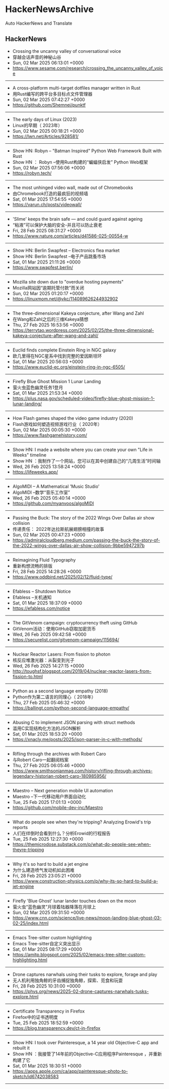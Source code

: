 # HackerNewsArchive
Auto HackerNews and Translate

## HackerNews
* Crossing the uncanny valley of conversational voice
* 穿越会话声音的神秘山谷
* Sun, 02 Mar 2025 06:13:01 +0000
* https://www.sesame.com/research/crossing_the_uncanny_valley_of_voice
----
* A cross-platform multi-target dotfiles manager written in Rust
* 用Rust编写的跨平台多目标点文件管理器
* Sun, 02 Mar 2025 07:42:27 +0000
* https://github.com/Shemnei/punktf
----
* The early days of Linux (2023)
* Linux的早期（ 2023年）
* Sun, 02 Mar 2025 00:18:21 +0000
* https://lwn.net/Articles/928581/
----
* Show HN: Robyn – "Batman Inspired" Python Web Framework Built with Rust
* Show HN ： Robyn –使用Rust构建的“蝙蝠侠启发” Python Web框架
* Sun, 02 Mar 2025 07:56:06 +0000
* https://robyn.tech/
----
* The most unhinged video wall, made out of Chromebooks
* 由Chromebook打造的最疯狂的视频墙
* Sat, 01 Mar 2025 17:54:55 +0000
* https://varun.ch/posts/videowall/
----
* 'Slime' keeps the brain safe ― and could guard against ageing
* “粘液”可以保护大脑的安全-并且可以防止衰老
* Fri, 28 Feb 2025 08:31:27 +0000
* https://www.nature.com/articles/d41586-025-00554-w
----
* Show HN: Berlin Swapfest – Electronics flea market
* Show HN: Berlin Swapfest –电子产品跳蚤市场
* Sat, 01 Mar 2025 21:11:26 +0000
* https://www.swapfest.berlin/
----
* Mozilla site down due to "overdue hosting payments"
* Mozilla网站因“逾期托管付款”而关闭
* Sun, 02 Mar 2025 01:20:17 +0000
* https://linuxmom.net/@vkc/114089626244932902
----
* The three-dimensional Kakeya conjecture, after Wang and Zahl
* 在Wang和Zahl之后的三维Kakeya猜想
* Thu, 27 Feb 2025 16:53:56 +0000
* https://terrytao.wordpress.com/2025/02/25/the-three-dimensional-kakeya-conjecture-after-wang-and-zahl/
----
* Euclid finds complete Einstein Ring in NGC galaxy
* 欧几里得在NGC星系中找到完整的爱因斯坦环
* Sat, 01 Mar 2025 20:56:03 +0000
* https://www.euclid-ec.org/einstein-ring-in-ngc-6505/
----
* Firefly Blue Ghost Mission 1 Lunar Landing
* 萤火虫蓝色幽灵任务1登月
* Sat, 01 Mar 2025 21:53:34 +0000
* https://plus.nasa.gov/scheduled-video/firefly-blue-ghost-mission-1-lunar-landing/
----
* How Flash games shaped the video game industry (2020)
* Flash游戏如何塑造视频游戏行业（ 2020年）
* Sun, 02 Mar 2025 00:05:30 +0000
* https://www.flashgamehistory.com/
----
* Show HN: I made a website where you can create your own "Life in Weeks" timeline
* Show HN ：我制作了一个网站，您可以在其中创建自己的“几周生活”时间轴
* Wed, 26 Feb 2025 13:58:24 +0000
* https://lifeweeks.app/
----
* AlgoMIDI – A Mathematical 'Music Studio'
* AlgoMIDI –数学“音乐工作室”
* Wed, 26 Feb 2025 05:40:14 +0000
* https://github.com/myanvoos/algoMIDI
----
* Passing the Buck: The story of the 2022 Wings Over Dallas air show collision
* 传递责任： 2022年达拉斯航展翅膀相撞的故事
* Sun, 02 Mar 2025 00:47:23 +0000
* https://admiralcloudberg.medium.com/passing-the-buck-the-story-of-the-2022-wings-over-dallas-air-show-collision-9bbe5947297b
----
* Reimagining Fluid Typography
* 重新构想流畅的排版
* Fri, 28 Feb 2025 14:28:26 +0000
* https://www.oddbird.net/2025/02/12/fluid-type/
----
* Efabless – Shutdown Notice
* Efabless –关机通知
* Sat, 01 Mar 2025 18:37:09 +0000
* https://efabless.com/notice
----
* The GitVenom campaign: cryptocurrency theft using GitHub
* GitVenom活动：使用GitHub窃取加密货币
* Wed, 26 Feb 2025 09:42:58 +0000
* https://securelist.com/gitvenom-campaign/115694/
----
* Nuclear Reactor Lasers: From fission to photon
* 核反应堆激光器：从裂变到光子
* Wed, 26 Feb 2025 14:27:15 +0000
* http://toughsf.blogspot.com/2019/04/nuclear-reactor-lasers-from-fission-to.html
----
* Python as a second language empathy (2018)
* Python作为第二语言的同理心（ 2018年）
* Thu, 27 Feb 2025 05:46:32 +0000
* https://ballingt.com/python-second-language-empathy/
----
* Abusing C to implement JSON parsing with struct methods
* 滥用C实现结构化方法的JSON解析
* Sat, 01 Mar 2025 18:53:20 +0000
* https://xnacly.me/posts/2025/json-parser-in-c-with-methods/
----
* Rifling through the archives with Robert Caro
* 与Robert Caro一起翻阅档案
* Thu, 27 Feb 2025 06:05:46 +0000
* https://www.smithsonianmag.com/history/rifling-through-archives-legendary-historian-robert-caro-180985956/
----
* Maestro – Next generation mobile UI automation
* Maestro –下一代移动用户界面自动化
* Tue, 25 Feb 2025 17:01:13 +0000
* https://github.com/mobile-dev-inc/Maestro
----
* What do people see when they're tripping? Analyzing Erowid's trip reports
* 人们在绊倒时会看到什么？分析Erowid的行程报告
* Tue, 25 Feb 2025 12:27:30 +0000
* https://themicrodose.substack.com/p/what-do-people-see-when-theyre-tripping
----
* Why it's so hard to build a jet engine
* 为什么建造喷气发动机如此困难
* Fri, 28 Feb 2025 23:05:21 +0000
* https://www.construction-physics.com/p/why-its-so-hard-to-build-a-jet-engine
----
* Firefly 'Blue Ghost' lunar lander touches down on the moon
* 萤火虫“蓝色幽灵”月球着陆器降落在月球上
* Sun, 02 Mar 2025 09:31:50 +0000
* https://www.cnn.com/science/live-news/moon-landing-blue-ghost-03-02-25/index.html
----
* Emacs Tree-sitter custom highlighting
* Emacs Tree-sitter自定义突出显示
* Sat, 01 Mar 2025 08:17:29 +0000
* https://amitp.blogspot.com/2025/02/emacs-tree-sitter-custom-highlighting.html
----
* Drone captures narwhals using their tusks to explore, forage and play
* 无人机利用独角鲸的牙齿捕捉独角鲸，探索、觅食和玩耍
* Fri, 28 Feb 2025 10:31:00 +0000
* https://phys.org/news/2025-02-drone-captures-narwhals-tusks-explore.html
----
* Certificate Transparency in Firefox
* Firefox中的证书透明度
* Tue, 25 Feb 2025 18:52:59 +0000
* https://blog.transparency.dev/ct-in-firefox
----
* Show HN: I took over Painteresque, a 14 year old Objective-C app and rebuilt it
* Show HN ：我接管了14年前的Objective-C应用程序Painteresque ，并重新构建了它
* Sat, 01 Mar 2025 18:30:51 +0000
* https://apps.apple.com/ca/app/painteresque-photo-to-sketch/id6742038583
----

